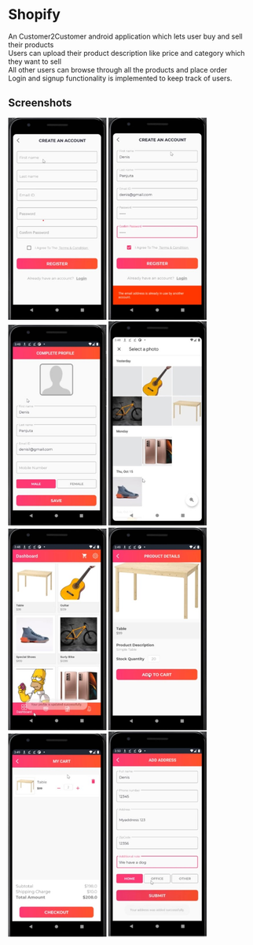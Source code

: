 # Shopify
An Customer2Customer android application which lets user buy and sell their products <br />
Users can upload their product description like price and category which they want to sell<br />
All other users can browse through all the products and place order<br />
Login and signup functionality is implemented to keep track of users.<br />

## Screenshots

<img src="https://github.com/Himanshu6124/Shopify/blob/master/screenshots/scr3.jpg" alt="Error" style="width:200px;"/> <img src="https://github.com/Himanshu6124/Shopify/blob/master/screenshots/scr4.jpg" alt="Error" style="width:200px;"/> <img src="https://github.com/Himanshu6124/Shopify/blob/master/screenshots/scr5.jpg" alt="Error" style="width:200px;"/> <img src="https://github.com/Himanshu6124/Shopify/blob/master/screenshots/scr6.jpg" alt="Error" style="width:200px;"/>
<img src="https://github.com/Himanshu6124/Shopify/blob/master/screenshots/scr7.jpg" alt="Error" style="width:200px;"/> <img src="https://github.com/Himanshu6124/Shopify/blob/master/screenshots/scr8.jpg" alt="Error" style="width:200px;"/> <img src="https://github.com/Himanshu6124/Shopify/blob/master/screenshots/scr9.jpg" alt="Error" style="width:200px;"/> <img src="https://github.com/Himanshu6124/Shopify/blob/master/screenshots/scr10.jpg" alt="Error" style="width:200px;"/>

